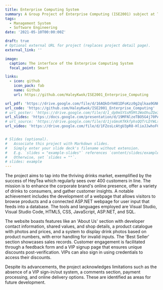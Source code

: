 ```yaml
---
title: Enterprise Computing System
summary: A Group Project of Enterprise Computing (ISE2001) subject at The Hong Kong Polytechnic University, made by Haley Kwok, Victor Hung, Leo Cheung, Yuki Chan. 
tags:
  - Management System
  - Software Engineering
date: '2021-05-10T00:00:00Z'

draft: true
# Optional external URL for project (replaces project detail page).
external_link: ''

image:
  caption: The interface of the Enterprise Computing System
  focal_point: Smart

links:
  - icon: github
    icon_pack: fab
    name: Github
    url: https://github.com/HaleyKwok/ISE2001_Enterprise_Computing

url_pdf: 'https://drive.google.com/file/d/16AQkOrhH81DFoKzz0g2qlkaa9GNH3QlV/view?usp=sharing'
url_code: 'https://github.com/HaleyKwok/ISE2001_Enterprise_Computing'
# url_poster: 'https://drive.google.com/file/d/1_dp9mSYSsM5Mt2WoOhuZQe3kZDx-G-s5/view?usp=sharing'
url_slides: 'https://docs.google.com/presentation/d/19MFNlzeTBO5G4j70PAzQk4S9ix46koQy/edit?usp=sharing&ouid=102358073185606588058&rtpof=true&sd=true'
# url_source: 'https://drive.google.com/file/d/1jsGmsKfKkfphsQQTrLDYWLsEUZO6BAZ2/view?usp=sharing'
url_video: 'https://drive.google.com/file/d/1FZosLcAtgU3pR8-HlioJJwhoFGfxCIjG/view?usp=sharing'


# Slides (optional).
#   Associate this project with Markdown slides.
#   Simply enter your slide deck's filename without extension.
#   E.g. `slides = "example-slides"` references `content/slides/example-slides.md`.
#   Otherwise, set `slides = ""`.
# slides: example
---
```


The project aims to tap into the thriving drinks market, exemplified by the success of HeyTea which regularly sees over 400 customers in line. The mission is to enhance the corporate brand's online presence, offer a variety of drinks to consumers, and gather customer insights. A notable achievement includes the development of a webpage that allows visitors to browse products and a connected ASP.NET webpage for user input that feeds into a database. The tools and languages employed are Visual Studio, Visual Studio Code, HTML5, CSS, JavaScript, ASP.NET, and SQL.

The website boasts features like an 'About Us' section with developer contact information, shared values, and shop details, a product catalogue with photos and prices, and a system to display drink photos based on product numbers, with error handling for invalid inputs. The 'Best Seller' section showcases sales records. Customer engagement is facilitated through a feedback form and a VIP signup page that ensures unique discounts post-verification. VIPs can also sign in using credentials to access their discounts.

Despite its advancements, the project acknowledges limitations such as the absence of a VIP sign-in/out system, a comments section, payment processing, and online delivery options. These are identified as areas for future development.